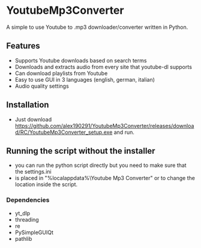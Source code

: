 # YoutubeMp3Converter
A simple to use Youtube to .mp3 downloader/converter written in Python.

## Features
- Supports Youtube downloads based on search terms
- Downloads and extracts audio from every site that youtube-dl supports
- Can download playlists from Youtube
- Easy to use GUI in 3 languages (english, german, italian)
- Audio quality settings

## Installation
- Just download https://github.com/alex190291/YoutubeMp3Converter/releases/download/RC/YoutubeMp3Converter_setup.exe and run.

## Running the script without the installer
- you can run the python script directly but you need to make sure that the settings.ini 
- is placed in "%localappdata%\Youtube Mp3 Converter\" or to change the location inside the script.

### Dependencies
- yt_dlp
- threading
- re
- PySimpleGUIQt
- pathlib



